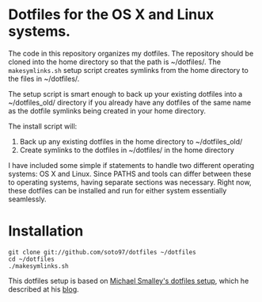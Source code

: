 # Dotfiles for the OS X and Linux systems.

The code in this repository organizes my dotfiles. The repository should be cloned into the home directory so that the path is ~/dotfiles/. The `makesymlinks.sh` setup script creates symlinks from the home directory to the files in ~/dotfiles/. 

The setup script is smart enough to back up your existing dotfiles into a ~/dotfiles_old/ directory if you already have any dotfiles of the same name as the dotfile symlinks being created in your home directory.

The install script will:
1. Back up any existing dotfiles in the home directory to ~/dotfiles_old/
2. Create symlinks to the dotfiles in ~/dotfiles/ in the home directory

I have included some simple if statements to handle two different operating systems: OS X and Linux. Since PATHS and tools can differ between these to operating systems, having separate sections was necessary. Right now, these dotfiles can be installed and run for either system essentially seamlessly.

# Installation

```
git clone git://github.com/soto97/dotfiles ~/dotfiles
cd ~/dotfiles
./makesymlinks.sh
```


This dotfiles setup is based on [Michael Smalley's dotfiles setup](https://github.com/michaeljsmalley/dotfiles), which he described at his [blog](http://blog.smalleycreative.com/tutorials/using-git-and-github-to-manage-your-dotfiles/).

